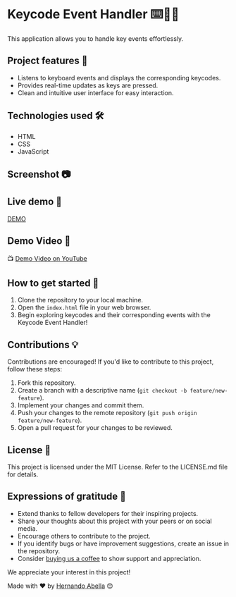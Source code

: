 # Keycode Event Handler ⌨️🤖🚀
This application allows you to handle key events effortlessly.

## Project features 📝
- Listens to keyboard events and displays the corresponding keycodes.
- Provides real-time updates as keys are pressed.
- Clean and intuitive user interface for easy interaction.

## Technologies used 🛠️
- HTML
- CSS
- JavaScript

## Screenshot 📷

## Live demo 🎉
[DEMO](https://awesome-keycode-handler.netlify.app/)

## Demo Video 🎥
📺 [Demo Video on YouTube](https://www.youtube.com/watch?v=KEYCODE-DEMO&t)

## How to get started 🚀
1. Clone the repository to your local machine.
2. Open the `index.html` file in your web browser.
3. Begin exploring keycodes and their corresponding events with the Keycode Event Handler!

## Contributions 💡
Contributions are encouraged! If you'd like to contribute to this project, follow these steps:
1. Fork this repository.
2. Create a branch with a descriptive name (`git checkout -b feature/new-feature`).
3. Implement your changes and commit them.
4. Push your changes to the remote repository (`git push origin feature/new-feature`).
5. Open a pull request for your changes to be reviewed.

## License 📄
This project is licensed under the MIT License. Refer to the LICENSE.md file for details.

## Expressions of gratitude 🎁
- Extend thanks to fellow developers for their inspiring projects.
- Share your thoughts about this project with your peers or on social media.
- Encourage others to contribute to the project.
- If you identify bugs or have improvement suggestions, create an issue in the repository.
- Consider [buying us a coffee](https://www.buymeacoffee.com/hernandoabella) to show support and appreciation.

We appreciate your interest in this project!

Made with ❤️ by [Hernando Abella](https://github.com/hernandoabella) 😊
